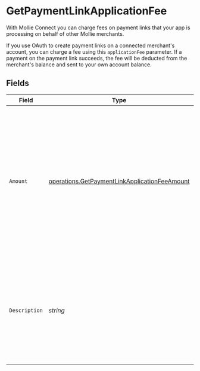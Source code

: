 # GetPaymentLinkApplicationFee

With Mollie Connect you can charge fees on payment links that your app is processing on behalf of other Mollie
merchants.

If you use OAuth to create payment links on a connected merchant's account, you can charge a fee using this
`applicationFee` parameter. If a payment on the payment link succeeds, the fee will be deducted from the merchant's balance and sent
to your own account balance.


## Fields

| Field                                                                                                                                                                           | Type                                                                                                                                                                            | Required                                                                                                                                                                        | Description                                                                                                                                                                     | Example                                                                                                                                                                         |
| ------------------------------------------------------------------------------------------------------------------------------------------------------------------------------- | ------------------------------------------------------------------------------------------------------------------------------------------------------------------------------- | ------------------------------------------------------------------------------------------------------------------------------------------------------------------------------- | ------------------------------------------------------------------------------------------------------------------------------------------------------------------------------- | ------------------------------------------------------------------------------------------------------------------------------------------------------------------------------- |
| `Amount`                                                                                                                                                                        | [operations.GetPaymentLinkApplicationFeeAmount](../../models/operations/getpaymentlinkapplicationfeeamount.md)                                                                  | :heavy_check_mark:                                                                                                                                                              | The fee that you wish to charge.<br/><br/>Be careful to leave enough space for Mollie's own fees to be deducted as well. For example, you cannot charge<br/>a €0.99 fee on a €1.00 payment. |                                                                                                                                                                                 |
| `Description`                                                                                                                                                                   | *string*                                                                                                                                                                        | :heavy_check_mark:                                                                                                                                                              | The description of the application fee. This will appear on settlement reports towards both you and the<br/>connected merchant.                                                 | Platform fee                                                                                                                                                                    |